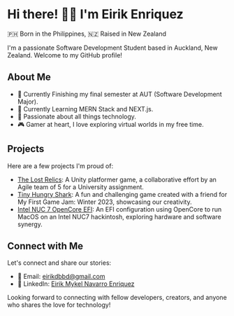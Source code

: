 # Hi there! 👋🏽 I'm Eirik Enriquez

🇵🇭 Born in the Philippines, 🇳🇿 Raised in New Zealand

I'm a passionate Software Development Student based in Auckland, New Zealand. Welcome to my GitHub profile!

## About Me
- 💼 Currently Finishing my final semester at AUT (Software Development Major).
- 🌱 Currently Learning MERN Stack and NEXT.js.
- 🚀 Passionate about all things technology.
- 🎮 Gamer at heart, I love exploring virtual worlds in my free time.

## Projects

Here are a few projects I'm proud of:

- [The Lost Relics](https://github.com/L-s-a-r-a-h/COMP602-The-Lost-Relics): A Unity platformer game, a collaborative effort by an Agile team of 5 for a University assignment.
- [Tiny Hungry Shark](https://github.com/eirikenriquez/Tiny-Hungry-Shark): A fun and challenging game created with a friend for My First Game Jam: Winter 2023, showcasing our creativity.
- [Intel NUC 7 OpenCore EFI](https://github.com/eirikenriquez/nuc7-opencore): An EFI configuration using OpenCore to run MacOS on an Intel NUC7 hackintosh, exploring hardware and software synergy.


## Connect with Me

Let's connect and share our stories:

- 📧 Email: [eirikdbbd@gmail.com](mailto:eirikdbbd@gmail.com)
- 💼 LinkedIn: [Eirik Mykel Navarro Enriquez](https://www.linkedin.com/in/eirik-mykel-navarro-enriquez/)

Looking forward to connecting with fellow developers, creators, and anyone who shares the love for technology!
 
<!--
**eirikenriquez/eirikenriquez** is a ✨ _special_ ✨ repository because its `README.md` (this file) appears on your GitHub profile.

Here are some ideas to get you started:

- 🔭 I’m currently working on ...
- 🌱 I’m currently learning ...
- 👯 I’m looking to collaborate on ...
- 🤔 I’m looking for help with ...
- 💬 Ask me about ...
- 📫 How to reach me: ...
- 😄 Pronouns: ...
- ⚡ Fun fact: ...
-->
